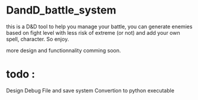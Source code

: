 # DandD_battle_system

this is a D&D tool to help you manage your battle,
you can generate enemies based on fight level with less risk of extreme (or not)
and add your own spell, character. So enjoy. 

more design and functionnality comming soon.

# todo :
Design 
Debug 
File and save system
Convertion to python executable
